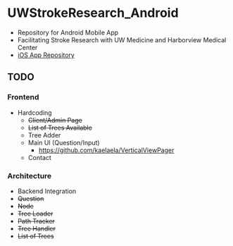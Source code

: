 # UWStrokeResearch_Android

- Repository for Android Mobile App 
- Facilitating Stroke Research with UW Medicine and Harborview Medical Center
- [iOS App Repository](https://github.com/Dilraj-Singh-Devgun/UWStrokeResearch_iOS)

## TODO
### Frontend

- Hardcoding 
  - ~~Client/Admin Page~~
  - ~~List of Trees Available~~
  - Tree Adder
  - Main UI (Question/Input)
    - https://github.com/kaelaela/VerticalViewPager
  - Contact

### Architecture

- Backend Integration
- ~~Question~~
- ~~Node~~
- ~~Tree Loader~~
- ~~Path Tracker~~
- ~~Tree Handler~~
- ~~List of Trees~~
